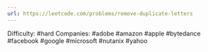 ```yaml
---
url: https://leetcode.com/problems/remove-duplicate-letters
---
```


Difficulty: #hard
Companies: #adobe #amazon #apple #bytedance #facebook #google #microsoft #nutanix #yahoo